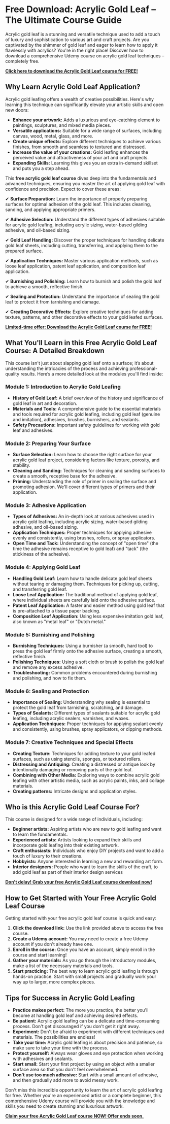 # Free Download: Acrylic Gold Leaf – The Ultimate Course Guide

Acrylic gold leaf is a stunning and versatile technique used to add a touch of luxury and sophistication to various art and craft projects. Are you captivated by the shimmer of gold leaf and eager to learn how to apply it flawlessly with acrylics? You're in the right place! Discover how to download a comprehensive Udemy course on acrylic gold leaf techniques – completely free.

[**Click here to download the Acrylic Gold Leaf course for FREE!**](https://udemywork.com/acrylic-gold-leaf)

## Why Learn Acrylic Gold Leaf Application?

Acrylic gold leafing offers a wealth of creative possibilities. Here's why learning this technique can significantly elevate your artistic skills and open new doors:

*   **Enhance your artwork:** Adds a luxurious and eye-catching element to paintings, sculptures, and mixed media pieces.
*   **Versatile applications:** Suitable for a wide range of surfaces, including canvas, wood, metal, glass, and more.
*   **Create unique effects:** Explore different techniques to achieve various finishes, from smooth and seamless to textured and distressed.
*   **Increase the value of your creations:** Gold leafing enhances the perceived value and attractiveness of your art and craft projects.
*   **Expanding Skills:** Learning this gives you an extra in-demand skillset and puts you a step ahead.

This **free acrylic gold leaf course** dives deep into the fundamentals and advanced techniques, ensuring you master the art of applying gold leaf with confidence and precision. Expect to cover these areas:

✔ **Surface Preparation:** Learn the importance of properly preparing surfaces for optimal adhesion of the gold leaf. This includes cleaning, sanding, and applying appropriate primers.

✔ **Adhesive Selection:** Understand the different types of adhesives suitable for acrylic gold leafing, including acrylic sizing, water-based gilding adhesive, and oil-based sizing.

✔ **Gold Leaf Handling:** Discover the proper techniques for handling delicate gold leaf sheets, including cutting, transferring, and applying them to the prepared surface.

✔ **Application Techniques:** Master various application methods, such as loose leaf application, patent leaf application, and composition leaf application.

✔ **Burnishing and Polishing:** Learn how to burnish and polish the gold leaf to achieve a smooth, reflective finish.

✔ **Sealing and Protection:** Understand the importance of sealing the gold leaf to protect it from tarnishing and damage.

✔ **Creating Decorative Effects:** Explore creative techniques for adding texture, patterns, and other decorative effects to your gold leafed surfaces.

[**Limited-time offer: Download the Acrylic Gold Leaf course for FREE!**](https://udemywork.com/acrylic-gold-leaf)

## What You'll Learn in this Free Acrylic Gold Leaf Course: A Detailed Breakdown

This course isn't just about slapping gold leaf onto a surface; it’s about understanding the intricacies of the process and achieving professional-quality results. Here’s a more detailed look at the modules you'll find inside:

### Module 1: Introduction to Acrylic Gold Leafing

*   **History of Gold Leaf:** A brief overview of the history and significance of gold leaf in art and decoration.
*   **Materials and Tools:** A comprehensive guide to the essential materials and tools required for acrylic gold leafing, including gold leaf (genuine and imitation), adhesives, brushes, burnishers, and sealants.
*   **Safety Precautions:** Important safety guidelines for working with gold leaf and adhesives.

### Module 2: Preparing Your Surface

*   **Surface Selection:** Learn how to choose the right surface for your acrylic gold leaf project, considering factors like texture, porosity, and stability.
*   **Cleaning and Sanding:** Techniques for cleaning and sanding surfaces to create a smooth, receptive base for the adhesive.
*   **Priming:** Understanding the role of primer in sealing the surface and promoting adhesion. We'll cover different types of primers and their application.

### Module 3: Adhesive Application

*   **Types of Adhesives:** An in-depth look at various adhesives used in acrylic gold leafing, including acrylic sizing, water-based gilding adhesive, and oil-based sizing.
*   **Application Techniques:** Proper techniques for applying adhesive evenly and consistently, using brushes, rollers, or spray applicators.
*   **Open Time and Tack:** Understanding the concept of "open time" (the time the adhesive remains receptive to gold leaf) and "tack" (the stickiness of the adhesive).

### Module 4: Applying Gold Leaf

*   **Handling Gold Leaf:** Learn how to handle delicate gold leaf sheets without tearing or damaging them. Techniques for picking up, cutting, and transferring gold leaf.
*   **Loose Leaf Application:** The traditional method of applying gold leaf, where individual sheets are carefully laid onto the adhesive surface.
*   **Patent Leaf Application:** A faster and easier method using gold leaf that is pre-attached to a tissue paper backing.
*   **Composition Leaf Application:** Using less expensive imitation gold leaf, also known as "metal leaf" or "Dutch metal."

### Module 5: Burnishing and Polishing

*   **Burnishing Techniques:** Using a burnisher (a smooth, hard tool) to press the gold leaf firmly onto the adhesive surface, creating a smooth, reflective finish.
*   **Polishing Techniques:** Using a soft cloth or brush to polish the gold leaf and remove any excess adhesive.
*   **Troubleshooting:** Common problems encountered during burnishing and polishing, and how to fix them.

### Module 6: Sealing and Protection

*   **Importance of Sealing:** Understanding why sealing is essential to protect the gold leaf from tarnishing, scratching, and damage.
*   **Types of Sealants:** Different types of sealants suitable for acrylic gold leafing, including acrylic sealers, varnishes, and waxes.
*   **Application Techniques:** Proper techniques for applying sealant evenly and consistently, using brushes, spray applicators, or dipping methods.

### Module 7: Creative Techniques and Special Effects

*   **Creating Texture:** Techniques for adding texture to your gold leafed surfaces, such as using stencils, sponges, or textured rollers.
*   **Distressing and Antiquing:** Creating a distressed or antique look by intentionally damaging or removing parts of the gold leaf.
*   **Combining with Other Media:** Exploring ways to combine acrylic gold leafing with other artistic media, such as acrylic paints, inks, and collage materials.
*   **Creating patterns:** Intricate designs and application styles.

## Who is this Acrylic Gold Leaf Course For?

This course is designed for a wide range of individuals, including:

*   **Beginner artists:** Aspiring artists who are new to gold leafing and want to learn the fundamentals.
*   **Experienced artists:** Artists looking to expand their skills and incorporate gold leafing into their existing artwork.
*   **Craft enthusiasts:** Individuals who enjoy DIY projects and want to add a touch of luxury to their creations.
*   **Hobbyists:** Anyone interested in learning a new and rewarding art form.
*   **Interior designers:** People who want to learn the skills of the craft, to add gold leaf as part of their interior design services

[**Don't delay! Grab your free Acrylic Gold Leaf course download now!**](https://udemywork.com/acrylic-gold-leaf)

## How to Get Started with Your Free Acrylic Gold Leaf Course

Getting started with your free acrylic gold leaf course is quick and easy:

1.  **Click the download link:** Use the link provided above to access the free course.
2.  **Create a Udemy account:** You may need to create a free Udemy account if you don't already have one.
3.  **Enroll in the course:** Once you have an account, simply enroll in the course and start learning!
4.  **Gather your materials:** As you go through the introductory modules, make a list of the necessary materials and tools.
5.  **Start practicing:** The best way to learn acrylic gold leafing is through hands-on practice. Start with small projects and gradually work your way up to larger, more complex pieces.

## Tips for Success in Acrylic Gold Leafing

*   **Practice makes perfect:** The more you practice, the better you'll become at handling gold leaf and achieving desired effects.
*   **Be patient:** Acrylic gold leafing can be a delicate and time-consuming process. Don't get discouraged if you don't get it right away.
*   **Experiment:** Don't be afraid to experiment with different techniques and materials. The possibilities are endless!
*   **Take your time:** Acrylic gold leafing is about precision and patience, so make sure to take your time with the process.
*   **Protect yourself:** Always wear gloves and eye protection when working with adhesives and sealants.
*   **Start small:** Start your first project by using an object with a smaller surface area so that you don't feel overwhelemed.
*   **Don't use too much adhesive:** Start with a small amount of adhesive, and then gradually add more to avoid messy work.

Don't miss this incredible opportunity to learn the art of acrylic gold leafing for free. Whether you're an experienced artist or a complete beginner, this comprehensive Udemy course will provide you with the knowledge and skills you need to create stunning and luxurious artwork.

**[Claim your free Acrylic Gold Leaf course NOW! Offer ends soon.](https://udemywork.com/acrylic-gold-leaf)**
